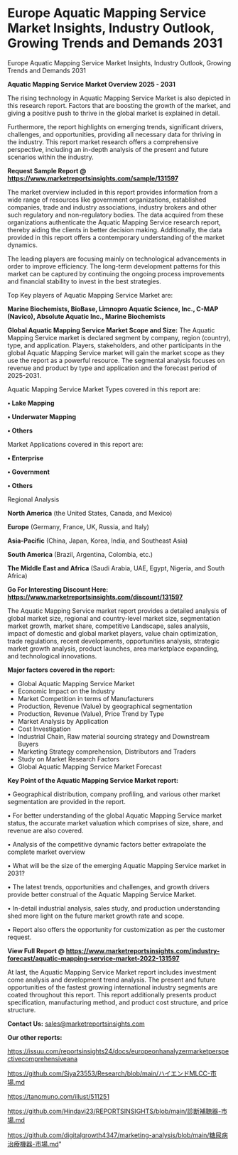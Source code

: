 # Europe Aquatic Mapping Service Market Insights, Industry Outlook, Growing Trends and Demands 2031
 Europe Aquatic Mapping Service Market Insights, Industry Outlook, Growing Trends and Demands 2031

<Strong> Aquatic Mapping Service Market Overview 2025 - 2031</strong>

The rising technology in Aquatic Mapping Service Market is also depicted in this research report. Factors that are boosting the growth of the market, and giving a positive push to thrive in the global market is explained in detail.

Furthermore, the report highlights on emerging trends, significant drivers, challenges, and opportunities, providing all necessary data for thriving in the industry. This report market research offers a comprehensive perspective, including an in-depth analysis of the present and future scenarios within the industry.

<strong>Request Sample Report @ <a href=https://www.marketreportsinsights.com/sample/131597>https://www.marketreportsinsights.com/sample/131597</a></strong>

The market overview included in this report provides information from a wide range of resources like government organizations, established companies, trade and industry associations, industry brokers and other such regulatory and non-regulatory bodies. The data acquired from these organizations authenticate the Aquatic Mapping Service research report, thereby aiding the clients in better decision making. Additionally, the data provided in this report offers a contemporary understanding of the market dynamics.

The leading players are focusing mainly on technological advancements in order to improve efficiency. The long-term development patterns for this market can be captured by continuing the ongoing process improvements and financial stability to invest in the best strategies.

Top Key players of Aquatic Mapping Service Market are:

<strong>Marine Biochemists, BioBase, Limnopro Aquatic Science, Inc., C-MAP (Navico), Absolute Aquatic Inc., Marine Biochemists</strong>

<strong><b>Global Aquatic Mapping Service Market Scope and Size:</b></strong>
The Aquatic Mapping Service market is declared segment by company, region (country), type, and application. Players, stakeholders, and other participants in the global Aquatic Mapping Service market will gain the market scope as they use the report as a powerful resource. The segmental analysis focuses on revenue and product by type and application and the forecast period of 2025-2031.

Aquatic Mapping Service Market Types covered in this report are:

<strong>• Lake Mapping

• Underwater Mapping

• Others</strong>

Market Applications covered in this report are:

<strong>• Enterprise

• Government

• Others</strong> 

Regional Analysis

<strong>North America</strong> (the United States, Canada, and Mexico)

<strong>Europe</strong> (Germany, France, UK, Russia, and Italy)

<strong>Asia-Pacific</strong> (China, Japan, Korea, India, and Southeast Asia)

<strong>South America</strong> (Brazil, Argentina, Colombia, etc.)

<strong>The Middle East and Africa</strong> (Saudi Arabia, UAE, Egypt, Nigeria, and South Africa)

<strong>Go For Interesting Discount Here: <a href=https://www.marketreportsinsights.com/discount/131597>https://www.marketreportsinsights.com/discount/131597</a></strong>

The Aquatic Mapping Service market report provides a detailed analysis of global market size, regional and country-level market size, segmentation market growth, market share, competitive Landscape, sales analysis, impact of domestic and global market players, value chain optimization, trade regulations, recent developments, opportunities analysis, strategic market growth analysis, product launches, area marketplace expanding, and technological innovations.

<strong><b>Major factors covered in the report:</b></strong>
<ul>
  <li>Global Aquatic Mapping Service Market </li>
  <li>Economic Impact on the Industry</li>
  <li>Market Competition in terms of Manufacturers</li>
  <li>Production, Revenue (Value) by geographical segmentation</li>
  <li>Production, Revenue (Value), Price Trend by Type</li>
  <li>Market Analysis by Application</li>
  <li>Cost Investigation</li>
  <li>Industrial Chain, Raw material sourcing strategy and Downstream Buyers</li>
  <li>Marketing Strategy comprehension, Distributors and Traders</li>
  <li>Study on Market Research Factors</li>
  <li>Global Aquatic Mapping Service Market Forecast</li>
</ul>

<strong><b>Key Point of the Aquatic Mapping Service Market report:</b></strong>

• Geographical distribution, company profiling, and various other market segmentation are provided in the report.

• For better understanding of the global Aquatic Mapping Service market status, the accurate market valuation which comprises of size, share, and revenue are also covered.

• Analysis of the competitive dynamic factors better extrapolate the complete market overview

• What will be the size of the emerging Aquatic Mapping Service market in 2031?

• The latest trends, opportunities and challenges, and growth drivers provide better construal of the Aquatic Mapping Service Market.

• In-detail industrial analysis, sales study, and production understanding shed more light on the future market growth rate and scope.

• Report also offers the opportunity for customization as per the customer request.

<strong><b>View Full Report @ <a href=https://www.marketreportsinsights.com/industry-forecast/aquatic-mapping-service-market-2022-131597>https://www.marketreportsinsights.com/industry-forecast/aquatic-mapping-service-market-2022-131597</a></b></strong>


At last, the Aquatic Mapping Service Market report includes investment come analysis and development trend analysis. The present and future opportunities of the fastest growing international industry segments are coated throughout this report. This report additionally presents product specification, manufacturing method, and product cost structure, and price structure.

<strong>Contact Us:</strong>
sales@marketreportsinsights.com

<strong>Our other reports:</strong>

<a href=https://issuu.com/reportsinsights24/docs/europeonhanalyzermarketperspectivecomprehensiveana>https://issuu.com/reportsinsights24/docs/europeonhanalyzermarketperspectivecomprehensiveana</a>

<a href=https://github.com/Siya23553/Research/blob/main/ハイエンドMLCC-市場.md>https://github.com/Siya23553/Research/blob/main/ハイエンドMLCC-市場.md</a>

<a href=https://tanomuno.com/illust/511251>https://tanomuno.com/illust/511251</a>

<a href=https://github.com/Hindavi23/REPORTSINSIGHTS/blob/main/診断補聴器-市場.md>https://github.com/Hindavi23/REPORTSINSIGHTS/blob/main/診断補聴器-市場.md</a>

<a href=https://github.com/digitalgrowth4347/marketing-analysis/blob/main/糖尿病治療機器-市場.md>https://github.com/digitalgrowth4347/marketing-analysis/blob/main/糖尿病治療機器-市場.md</a>"
